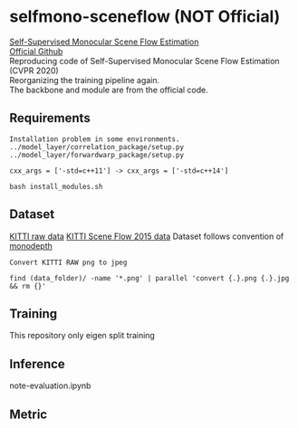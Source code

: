 # selfmono-sceneflow (NOT Official)
[Self-Supervised Monocular Scene Flow Estimation](https://openaccess.thecvf.com/content_CVPR_2020/papers/Hur_Self-Supervised_Monocular_Scene_Flow_Estimation_CVPR_2020_paper.pdf)  
[Official Github](https://github.com/visinf/self-mono-sf)  
Reproducing code of Self-Supervised Monocular Scene Flow Estimation (CVPR 2020)  
Reorganizing the training pipeline again.  
The backbone and module are from the official code.  
## Requirements
```
Installation problem in some environments.
../model_layer/correlation_package/setup.py
../model_layer/forwardwarp_package/setup.py

cxx_args = ['-std=c++11'] -> cxx_args = ['-std=c++14']

bash install_modules.sh
```
## Dataset
[KITTI raw data](http://www.cvlibs.net/datasets/kitti/raw_data.php)
[KITTI Scene Flow 2015 data](http://www.cvlibs.net/datasets/kitti/eval_scene_flow.php?benchmark=flow)
Dataset follows convention of [monodepth](https://github.com/mrharicot/monodepth)
```
Convert KITTI RAW png to jpeg

find (data_folder)/ -name '*.png' | parallel 'convert {.}.png {.}.jpg && rm {}'
```
## Training
This repository only eigen split training
## Inference
note-evaluation.ipynb
## Metric